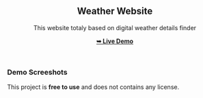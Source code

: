 
<div align="center">
  
  <h2 align="center">Weather Website</h2>

  This website totaly based on digital weather details finder

  <a href="https://codeminamo.github.io/Weather-app-website/"><strong>➥ Live Demo</strong></a>

</div>

<br />

### Demo Screeshots

This project is **free to use** and does not contains any license.
